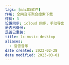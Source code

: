 ```yaml
---
tags: [macOS软件]
作用: 全网音乐聚合搜索下载
评价: 3
设置同步: icloud 同步，手动导出
是否已备份:
是否已重装:
title: lx-music-desktop
aliases:
  - 洛雪音乐
date created: 2023-02-28
date modified: 2023-03-01
---
```

